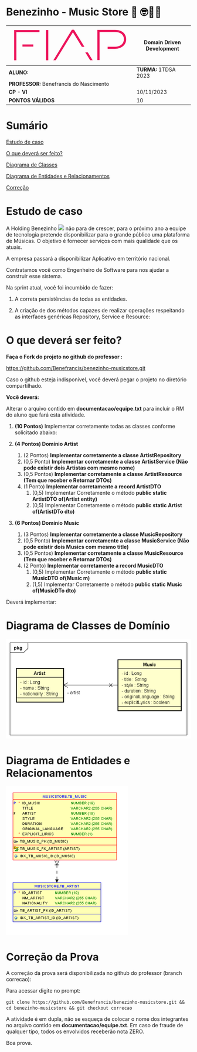 # Benezinho - Music Store 🎤 🤓👍🏾

| ![](documentacao/fiap.jpg)               | **Domain Driven Development** |
|------------------------------------------|-------------------------------|
| **ALUNO:**                               | **TURMA:**      1TDSA 2023    |
| **PROFESSOR:** Benefrancis do Nascimento |                               |
| **CP - VI**                              | 10/11/2023                    |
| **PONTOS VÁLIDOS**                       | 10                            |
# Sumário

[Estudo de caso ](#_Estudo_de_caso)

[O que deverá ser feito? ](#_O_que_devera_ser_feito)

[Diagrama de Classes ](#_Diagrama_de_Classes)

[Diagrama de Entidades e Relacionamentos ](#_DER)

[Correção ](#_Correcao)

<a id="_Estudo_de_caso"></a>

# Estudo de caso

A Holding Benezinho ![](RackMultipart20230510-1-eptqiz_html_5188b812c34f88e5.png) não para de crescer, para o próximo
ano a equipe de tecnologia pretende disponibilizar para o grande público uma plataforma de Músicas. O objetivo é
fornecer serviços com mais qualidade que os atuais.

A empresa passará a disponibilizar Aplicativo em território nacional.

Contratamos você como Engenheiro de Software para nos ajudar a construir esse sistema.

Na sprint atual, você foi incumbido de fazer:

1. A correta persistências de todas as entidades.

3. A criação de dos métodos capazes de realizar operações respeitando as interfaces genéricas Repository, Service e
   Resource:

<a id="_O_que_devera_ser_feito"></a>

# O que deverá ser feito?

**Faça o Fork do projeto no github do professor :**

https://github.com/Benefrancis/benezinho-musicstore.git

Caso o github esteja indisponível, você deverá pegar o projeto no diretório compartilhado.

**Você deverá:**

Alterar o arquivo contido em **documentacao/equipe.txt** para incluir o RM do aluno que fará esta atividade.

1. **(10 Pontos)** Implementar corretamente todas as classes conforme solicitado abaixo:


1. **(4 Pontos) Domínio Artist**
    1. (2 Pontos) **Implementar corretamente a classe ArtistRepository**
    2. (0,5 Ponto) **Implementar corretamente a classe ArtistService (Não pode existir dois Artistas com mesmo nome)**
    3. (0,5 Pontos) **Implementar corretamente a classe ArtistResource (Tem que receber e Retornar DTOs)**
    4. (1 Ponto) **Implementar corretamente a record ArtistDTO**
        1. (0,5) Implementar Corretamente o método **public static ArtistDTO of(Artist entity)**
        2. (0,5) Implementar Corretamente o método **public static Artist of(ArtistDTo dto)**


2. **(6 Pontos) Domínio Music**
    1. (3 Pontos) **Implementar corretamente a classe MusicRepository**
    2. (0,5 Ponto)  **Implementar corretamente a classe MusicService (Não pode existir dois Musics com mesmo title)**
    3. (0,5 Pontos) **Implementar corretamente a classe MusicResource (Tem que receber e Retornar DTOs)**
    4. (2 Ponto) **Implementar corretamente a record MusicDTO**
        1. (0,5) Implementar Corretamente o método **public static MusicDTO of(Music m)**
        2. (1,5) Implementar Corretamente o método **public static Music of(MusicDTo dto)**

Deverá implementar:

<a id="_Diagrama_de_Classes"></a>

# Diagrama de Classes de Domínio

<img src="documentacao/DIAGRAMAS/MUSIC.png">

 

<a id="_DER"></a>

# Diagrama de Entidades e Relacionamentos

<img src="documentacao/DIAGRAMAS/DER.png">


<a id="_Correcao"></a>

# Correção da Prova

A correção da prova será disponibilizada no github do professor (branch correcao):

Para acessar digite no prompt:

```shell
git clone https://github.com/Benefrancis/benezinho-musicstore.git && cd benezinho-musicstore && git checkout correcao
```

A atividade é em dupla, não se esqueça de colocar o nome dos integrantes no arquivo contido em **documentacao/equipe.txt**.  Em caso de fraude de qualquer tipo, todos os envolvidos receberão nota ZERO.

Boa prova.
